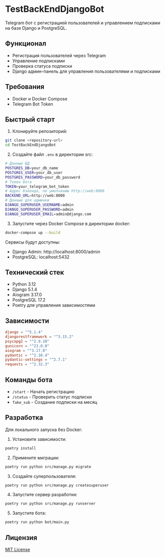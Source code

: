 # TestBackEndDjangoBot

Telegram бот с регистрацией пользователей и управлением подписками на базе Django и PostgreSQL.

## Функционал

- Регистрация пользователей через Telegram
- Управление подписками
- Проверка статуса подписки
- Django админ-панель для управления пользователями и подписками

## Требования

- Docker и Docker Compose
- Telegram Bot Token

## Быстрый старт

1. Клонируйте репозиторий:
```bash
git clone <repository-url>
cd TestBackEndDjangoBot
```

2. Создайте файл `.env` в директории src:
```bash
# Данные БД
POSTGRES_DB=your_db_name
POSTGRES_USER=your_db_user
POSTGRES_PASSWORD=your_db_password
# Токен бота
TOKEN=your_telegram_bot_token
# Адрес бэкенда, по умолчанию http://web:8000
BACKEND_URL=http://web:8000
# Данные для админки
DJANGO_SUPERUSER_USERNAME=admin
DJANGO_SUPERUSER_PASSWORD=admin
DJANGO_SUPERUSER_EMAIL=admin@django.com
```

3. Запустите через Docker Compose в директории docker:
```bash
docker-compose up --build
```

Сервисы будут доступны:
- Django Admin: http://localhost:8000/admin
- PostgreSQL: localhost:5432

## Технический стек

- Python 3.12
- Django 5.1.4
- Aiogram 3.17.0
- PostgreSQL 17.2
- Poetry для управления зависимостями

## Зависимости

```toml
django = "^5.1.4"
djangorestframework = "^3.15.2"
psycopg2 = "^2.9.10"
gunicorn = "^23.0.0"
aiogram = "^3.17.0"
pydantic = "^2.10.4"
pydantic-settings = "^2.7.1"
requests = "^2.32.3"
```

## Команды бота

- `/start` - Начать регистрацию
- `/status` - Проверить статус подписки
- `fake_sub` - Создание подписки на месяц

## Разработка

Для локального запуска без Docker:

1. Установите зависимости:
```bash
poetry install
```

2. Примените миграции:
```bash
poetry run python src/manage.py migrate
```

3. Создайте суперпользователя:
```bash
poetry run python src/manage.py createsuperuser
```

4. Запустите сервер разработки:
```bash
poetry run python src/manage.py runserver
```

5. Запустите бота:
```bash
poetry run python bot/main.py
```

## Лицензия

[MIT License](LICENSE)
